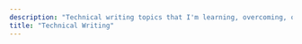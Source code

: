 ```yaml
---
description: "Technical writing topics that I'm learning, overcoming, or failing."
title: "Technical Writing"
---
```

